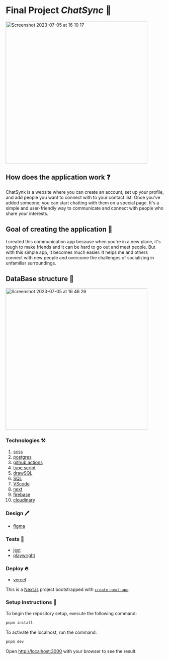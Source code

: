 # Final Project ***ChatSync*** 💬

<img width="450" alt="Screenshot 2023-07-05 at 16 10 17" src="https://github.com/butterfly-123/final-project/assets/58802893/16de6936-5b0d-4ab5-a627-1c8471d65576">

## How does the application work ❓

ChatSynk is a website where you can create an account, set up your profile, and add people you want to connect with to your contact list. Once you've added someone, you can start chatting with them on a special page. It's a simple and user-friendly way to communicate and connect with people who share your interests.

## Goal of creating the application 🤔

I created this communication app because when you're in a new place, it's tough to make friends and it can be hard to go out and meet people. But with this simple app, it becomes much easier. It helps me and others connect with new people and overcome the challenges of socializing in unfamiliar surroundings.

## DataBase structure 💪

<img width="450" alt="Screenshot 2023-07-05 at 16 46 26" src="https://github.com/butterfly-123/final-project/assets/58802893/745e8cdf-37e6-4a06-8c84-71a90b9cc671">

### Technologies ⚒️

1. [scss](https://www.npmjs.com/package/sass)
2. [postgres](https://www.npmjs.com/package/postgres)
3. [github actions](https://docs.github.com/en/actions)
4. [type script](https://www.typescriptlang.org/)
5. [drawSQL](https://drawsql.app/)
6. [SQL](https://www.geeksforgeeks.org/structured-query-language/)
7. [VScode](https://code.visualstudio.com/)
8. [next](https://nextjs.org/)
9. [firebase](https://firebase.google.com/)
10. [cloudinary](https://cloudinary.com/)

### Design 🖊️

* [figma](https://www.figma.com)

### Tests 📝

* [jest](https://www.npmjs.com/package/jest)
* [playwright](https://www.npmjs.com/package/playwright)


### Deploy 🔥

* [vercel](https://vercel.com)


This is a [Next.js](https://nextjs.org/) project bootstrapped with [`create-next-app`](https://github.com/vercel/next.js/tree/canary/packages/create-next-app).

### Setup instructions 🧐

To begin the repository setup, execute the following command:

```bash
pnpm install
```

To activate the localhost, run the command:

```bash
pnpm dev
```

Open [http://localhost:3000](http://localhost:3000) with your browser to see the result.
